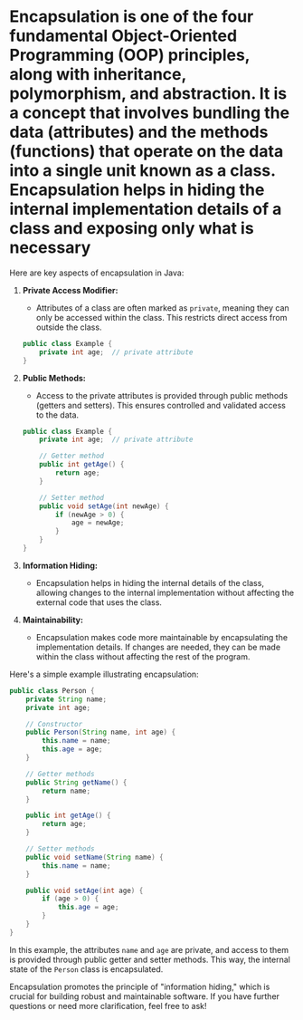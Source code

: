 # Encapsulation is one of the four fundamental Object-Oriented Programming (OOP) principles, along with inheritance, polymorphism, and abstraction. It is a concept that involves bundling the data (attributes) and the methods (functions) that operate on the data into a single unit known as a class. Encapsulation helps in hiding the internal implementation details of a class and exposing only what is necessary

Here are key aspects of encapsulation in Java:

1. **Private Access Modifier:**
   - Attributes of a class are often marked as `private`, meaning they can only be accessed within the class. This restricts direct access from outside the class.

   ```java
   public class Example {
       private int age;  // private attribute
   }
   ```

2. **Public Methods:**
   - Access to the private attributes is provided through public methods (getters and setters). This ensures controlled and validated access to the data.

   ```java
   public class Example {
       private int age;  // private attribute

       // Getter method
       public int getAge() {
           return age;
       }

       // Setter method
       public void setAge(int newAge) {
           if (newAge > 0) {
               age = newAge;
           }
       }
   }
   ```

3. **Information Hiding:**
   - Encapsulation helps in hiding the internal details of the class, allowing changes to the internal implementation without affecting the external code that uses the class.

4. **Maintainability:**
   - Encapsulation makes code more maintainable by encapsulating the implementation details. If changes are needed, they can be made within the class without affecting the rest of the program.

Here's a simple example illustrating encapsulation:

```java
public class Person {
    private String name;
    private int age;

    // Constructor
    public Person(String name, int age) {
        this.name = name;
        this.age = age;
    }

    // Getter methods
    public String getName() {
        return name;
    }

    public int getAge() {
        return age;
    }

    // Setter methods
    public void setName(String name) {
        this.name = name;
    }

    public void setAge(int age) {
        if (age > 0) {
            this.age = age;
        }
    }
}
```

In this example, the attributes `name` and `age` are private, and access to them is provided through public getter and setter methods. This way, the internal state of the `Person` class is encapsulated.

Encapsulation promotes the principle of "information hiding," which is crucial for building robust and maintainable software. If you have further questions or need more clarification, feel free to ask!

